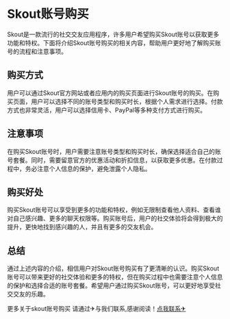 # Skout账号购买

Skout是一款流行的社交交友应用程序，许多用户希望购买Skout账号以获取更多功能和特权。下面将介绍Skout账号购买的相关内容，帮助用户更好地了解购买账号的流程和注意事项。

## 购买方式

用户可以通过Skout官方网站或者应用内的购买页面进行Skout账号的购买。在购买页面，用户可以选择不同的账号类型和购买时长，根据个人需求进行选择。付款方式也非常灵活，用户可以选择信用卡、PayPal等多种支付方式进行购买。

## 注意事项

在购买Skout账号时，用户需要注意账号类型和购买时长，确保选择适合自己的账号套餐。同时，需要留意官方的优惠活动和折扣信息，以获取更多优惠。在付款过程中，务必注意个人信息的保护，避免泄露个人隐私。

## 购买好处

购买Skout账号可以享受到更多的功能和特权，例如无限制查看他人资料、查看谁对自己感兴趣、更多的聊天权限等。购买账号后，用户的社交体验将会得到极大的提升，更快地找到感兴趣的人，并且有更多的交友机会。

## 总结

通过上述内容的介绍，相信用户对Skout账号购买有了更清晰的认识。购买Skout账号可以带来更好的社交体验和更多的特权，但在购买过程中也需要注意个人信息的保护和选择合适的账号套餐。希望用户通过购买Skout账号，可以更好地享受社交交友的乐趣。

更多关于skout账号购买 请通过✈与我们联系,感谢阅读！[点我联系✈](https://mail.G208.com)